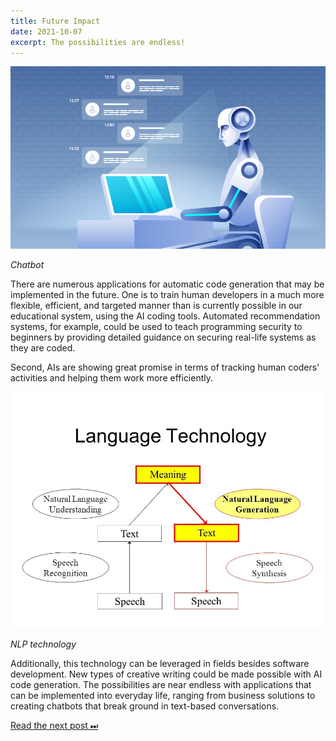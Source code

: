```yaml
---
title: Future Impact
date: 2021-10-07
excerpt: The possibilities are endless!
---
```


![chatbot](/img/chatbot.png)

_Chatbot_

There are numerous applications for automatic code generation that may be implemented in the future. One is to train human developers in a much more flexible, efficient, and targeted manner than is currently possible in our educational system, using the AI coding tools. Automated recommendation systems, for example, could be used to teach programming security to beginners by providing detailed guidance on securing real-life systems as they are coded.

Second, AIs are showing great promise in terms of tracking human coders' activities and helping them work more efficiently.

![nlp tech](/img/nlp-tech.png)

_NLP technology_

Additionally, this technology can be leveraged in fields besides software development. New types of creative writing could be made possible with AI code generation. The possibilities are near endless with applications that can be implemented into everyday life, ranging from business solutions to creating chatbots that break ground in text-based conversations.

[Read the next post ⏭](limitations)

